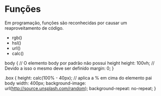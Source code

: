 # Funções

Em programação, funções são reconhecidas por causar um reaproveitamento de código.

* rgb()
* hsl()
* url()
* calc()

<div class='box'></div>

body { // O elemento body por padrão não possui height
  height: 100vh; // Devido a isso o mesmo deve ser definido
  margin: 0;
}

.box {
  height: calc(100% - 40px); // aplica a % em cima do elemento pai body
  width: 400px;
  background-image: url(http://source.unsplash.com/random);
  background-repeat: no-repeat;
}